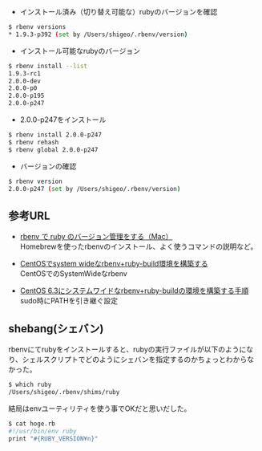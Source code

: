 * インストール済み（切り替え可能な）rubyのバージョンを確認
```bash
$ rbenv versions
* 1.9.3-p392 (set by /Users/shigeo/.rbenv/version)
```
* インストール可能なrubyのバージョン
```bash
$ rbenv install --list
1.9.3-rc1
2.0.0-dev
2.0.0-p0
2.0.0-p195
2.0.0-p247
```
* 2.0.0-p247をインストール
```bash
$ rbenv install 2.0.0-p247
$ rbenv rehash
$ rbenv global 2.0.0-p247
```
* バージョンの確認
```bash
$ rbenv version
2.0.0-p247 (set by /Users/shigeo/.rbenv/version)
```

## 参考URL
* [rbenv で ruby のバージョン管理をする（Mac）](http://blog.twiwt.org/e/66a1d0)  
Homebrewを使ったrbenvのインストール、よく使うコマンドの説明など。
* [CentOSでsystem wideなrbenv+ruby-build環境を構築する](http://nomnel.net/blog/centos-system-wide-rbenv-and-ruby-build/)  
CentOSでのSystemWideなrbenv

* [CentOS 6.3にシステムワイドなrbenv+ruby-buildの環境を構築する手順](http://qiita.com/s-yamaz@github/items/c2377c45d6c4fbfd775f)  
sudo時にPATHを引き継ぐ設定

## shebang(シェバン)
rbenvにてrubyをインストールすると、rubyの実行ファイルが以下のようになり、シェルスクリプトでどのようにシェバンを指定するのかちょっとわからなかった。
```bash
$ which ruby
/Users/shigeo/.rbenv/shims/ruby
```
結局はenvユーティリティを使う事でOKだと思いだした。
```bash
$ cat hoge.rb
#!/usr/bin/env ruby
print "#{RUBY_VERSION¥n}"
```
